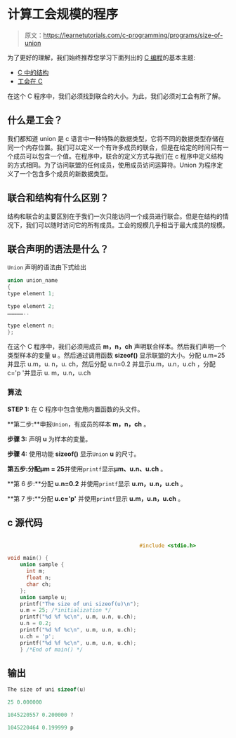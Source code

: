 # 计算工会规模的程序

> 原文：<https://learnetutorials.com/c-programming/programs/size-of-union>

为了更好的理解，我们始终推荐您学习下面列出的 [C 编程](../ "C programming")的基本主题:

*   [C 中的结构](../../c-programming/structures)
*   [工会在 C](../../c-programming/unions)

在这个 C 程序中，我们必须找到联合的大小。为此，我们必须对工会有所了解。

## 什么是工会？

我们都知道 union 是 c 语言中一种特殊的数据类型，它将不同的数据类型存储在同一个内存位置。我们可以定义一个有许多成员的联合，但是在给定的时间只有一个成员可以包含一个值。在程序中，联合的定义方式与我们在 c 程序中定义结构的方式相同。为了访问联盟的任何成员，使用成员访问运算符。Union 为程序定义了一个包含多个成员的新数据类型。

## 联合和结构有什么区别？

结构和联合的主要区别在于我们一次只能访问一个成员进行联合。但是在结构的情况下，我们可以随时访问它的所有成员。工会的规模几乎相当于最大成员的规模。

## 联合声明的语法是什么？

`Union` 声明的语法由下式给出

```c
union union_name
{
type element 1;

type element 2;
……………..

type element n;
};

```

在这个 C 程序中，我们必须用成员 **m，n，ch** 声明联合样本。然后我们声明一个类型样本的变量 **u** 。然后通过调用函数 **sizeof()** 显示联盟的大小。分配 u.m=25 并显示 u.m，u. n，u. ch，然后分配 u.n=0.2 并显示u.m，u.n，u.ch ，分配 c='p '并显示 u. m，u.n，u.ch

### 算法

**STEP 1:** 在 C 程序中包含使用内置函数的头文件。

**第二步:**申报`Union`，有成员的样本 **m，n，ch** 。

**步骤 3:** 声明 **u** 为样本的变量。

**步骤 4:** 使用功能 **sizeof()** 显示`Union` **u** 的尺寸。

**第五步:**分配**μm = 25**并使用`printf`显示**μm、u.n、u.ch** 。

**第 6 步:**分配 **u.n=0.2** 并使用`printf`显示 **u.m，u.n，u.ch** 。

**第 7 步:**分配 **u.c='p'** 并使用`printf`显示 **u.m，u.n，u.ch** 。

## c 源代码

```c

                                          #include <stdio.h>

void main() {
    union sample {
      int m;
      float n;
      char ch;
    };
    union sample u;
    printf("The size of uni sizeof(u)\n");
    u.m = 25; /*initialization */ 
    printf("%d %f %c\n", u.m, u.n, u.ch); 
    u.n = 0.2; 
    printf("%d %f %c\n", u.m, u.n, u.ch); 
    u.ch = 'p'; 
    printf("%d %f %c\n", u.m, u.n, u.ch);
    } /*End of main() */ 

```

## 输出

```c
The size of uni sizeof(u)

25 0.000000 

1045220557 0.200000 ?

1045220464 0.199999 p
```
